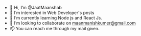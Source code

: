 - 👋 Hi, I’m @JaatMaanshab
- 👀 I’m interested in Web Developer's posts
- 🌱 I’m currently learning Node js and React Js.
- 💞️ I’m looking to collaborate on maanmanishkumer@gmail.com
- 📫 You can reach me through my mail given.

<!---
JaatMaanshab/JaatMaanshab is a ✨ special ✨ repository because its `README.md` (this file) appears on your GitHub profile.
You can click the Preview link to take a look at your changes.
--->
